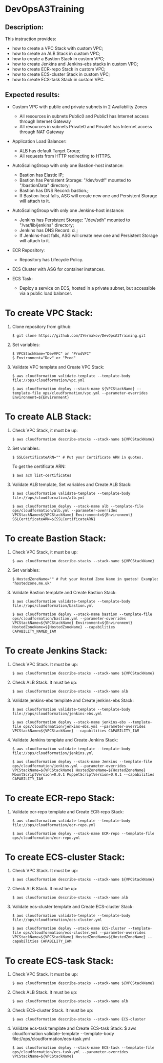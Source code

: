 # DevOpsA3Training

## Description:
This instruction provides:
  - how to create a VPC Stack with custom VPC;
  - how to create an ALB Stack in custom VPC;
  - how to create a Bastion Stack in custom VPC;
  - how to create Jenkins and Jenkins-ebs stacks in custom VPC;
  - how to create ECR-repo Stack in custom VPC;
  - how to create ECS-cluster Stack in custom VPC;
  - how to create ECS-task Stack in custom VPC.


## Expected results:
- Custom VPC with public and private subnets in 2 Availability Zones
  * All resources in subnets Public0 and Public1 has Internet access through Internet Gateway
  * All resources in subnets Private0 and Private1 has Internet access through NAT Gateway

- Application Load Balancer:
  * ALB has default Target Group;
  * All requests from HTTP redirecting to HTTPS.

- AutoScalingGroup with only one Bastion-host instance:
  * Bastion has Elastic IP;
  * Bastion has Persistent Storage: "/dev/xvdf" mounted to "/bastionData" directory;
  * Bastion has DNS Record: bastion.<HostedZoneName>;
  * If Bastion-host falls, ASG will create new one and Persistent Storage will attach to it.

- AutoScalingGroup with only one Jenkins-host instance:
  * Jenkins has Persistent Storage: "/dev/sdh" mounted to "/var/lib/jenkins" directory;
  * Jenkins has DNS Record: ci.<HostedZoneName>;
  * If Jenkins-host falls, ASG will create new one and Persistent Storage will attach to it.

- ECR Repository:
  * Repository has Lifecycle Policy.

- ECS Cluster with ASG for container instances.

- ECS Task:
  * Deploy a service on ECS, hosted in a private subnet, but accessible via a public load balancer.


# To create VPC Stack:
1. Clone repository from github:

       $ git clone https://github.com/IYermakov/DevOpsA3Training.git

2. Set variables:

       $ VPCStackName="DevVPC" or "ProdVPC"
       $ Environment="Dev" or "Prod"

3. Validate VPC template and Create VPC Stack:

       $ aws cloudformation validate-template --template-body file://ops/cloudformation/vpc.yml

       $ aws cloudformation deploy --stack-name ${VPCStackName} --template-file ops/cloudformation/vpc.yml --parameter-overrides Environment=${Environment}


# To create ALB Stack:
1. Check VPC Stack, it must be up:

       $ aws cloudformation describe-stacks --stack-name ${VPCStackName}

2. Set variables:

       $ SSLCertificateARN="" # Put your Certificate ARN in quotes.
   To get the certificate ARN:

       $ aws acm list-certificates

3. Validate ALB template, Set variables and Create ALB Stack:

       $ aws cloudformation validate-template --template-body file://ops/cloudformation/alb.yml

       $ aws cloudformation deploy --stack-name alb --template-file ops/cloudformation/alb.yml --parameter-overrides VPCStackName=${VPCStackName} Environment=${Environment} SSLCertificateARN=${SSLCertificateARN}


# To create Bastion Stack:
1. Check VPC Stack, it must be up:

       $ aws cloudformation describe-stacks --stack-name ${VPCStackName}

2. Set variables:

       $ HostedZoneName="" # Put your Hosted Zone Name in quotes! Example: "hostedzone.me.uk"

3. Validate Bastion template and Create Bastion Stack:

       $ aws cloudformation validate-template --template-body file://ops/cloudformation/bastion.yml

       $ aws cloudformation deploy --stack-name bastion --template-file ops/cloudformation/bastion.yml --parameter-overrides VPCStackName=${VPCStackName} Environment=${Environment} HostedZoneName=${HostedZoneName} --capabilities CAPABILITY_NAMED_IAM


# To create Jenkins Stack:
1. Check VPC Stack. It must be up:

       $ aws cloudformation describe-stacks --stack-name ${VPCStackName}

2. Check ALB Stack. It must be up:

       $ aws cloudformation describe-stacks --stack-name alb

3. Validate jenkins-ebs template and Create jenkins-ebs Stack:

       $ aws cloudformation validate-template --template-body file://ops/cloudformation/jenkins-ebs.yml

       $ aws cloudformation deploy --stack-name jenkins-ebs --template-file ops/cloudformation/jenkins-ebs.yml --parameter-overrides VPCStackName=${VPCStackName} --capabilities CAPABILITY_IAM

4. Validate Jenkins template and Create Jenkins Stack:

       $ aws cloudformation validate-template --template-body file://ops/cloudformation/jenkins.yml

       $ aws cloudformation deploy --stack-name Jenkins --template-file ops/cloudformation/jenkins.yml --parameter-overrides VPCStackName=${VPCStackName} HostedZoneName=${HostedZoneName} MountScriptVersion=0.0.1 PuppetScriptVersion=0.0.1 --capabilities CAPABILITY_IAM


# To create ECR-repo Stack:
1. Validate ecr-repo template and Create ECR-repo Stack:

       $ aws cloudformation validate-template --template-body file://ops/cloudformation/ecr-repo.yml

       $ aws cloudformation deploy --stack-name ECR-repo --template-file ops/cloudformation/ecr-repo.yml


# To create ECS-cluster Stack:
1. Check VPC Stack. It must be up:

       $ aws cloudformation describe-stacks --stack-name ${VPCStackName}

2. Check ALB Stack. It must be up:

       $ aws cloudformation describe-stacks --stack-name alb

3. Validate ecs-cluster template and Create ECS-cluster Stack:

       $ aws cloudformation validate-template --template-body file://ops/cloudformation/ecs-cluster.yml

       $ aws cloudformation deploy --stack-name ECS-cluster --template-file ops/cloudformation/ecs-cluster.yml --parameter-overrides VPCStackName=${VPCStackName} HostedZoneName=${HostedZoneName} --capabilities CAPABILITY_IAM


# To create ECS-task Stack:
1. Check VPC Stack. It must be up:

       $ aws cloudformation describe-stacks --stack-name ${VPCStackName}

2. Check ALB Stack. It must be up:

       $ aws cloudformation describe-stacks --stack-name alb

3. Check ECS-cluster Stack. It must be up:

       $ aws cloudformation describe-stacks --stack-name ECS-cluster

4. Validate ecs-task template and Create ECS-task Stack:
       $ aws cloudformation validate-template --template-body file://ops/cloudformation/ecs-task.yml

       $ aws cloudformation deploy --stack-name ECS-task --template-file ops/cloudformation/ecs-task.yml --parameter-overrides VPCStackName=${VPCStackName}
